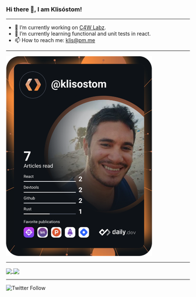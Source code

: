 ### Hi there 👋, I am Klisóstom!

---

<!--
**klisostom/klisostom** is a ✨ _special_ ✨ repository because its `README.md` (this file) appears on your GitHub profile.

Here are some ideas to get you started:

- 🔭 I’m currently working on [C4W Labz](c4wlabz.com)
- 🌱 I’m currently learning ...
- 👯 I’m looking to collaborate on ...
- 🤔 I’m looking for help with ...
- 💬 Ask me about ...
- 📫 How to reach me: ...
- 😄 Pronouns: ...
- ⚡ Fun fact: ...
-->

- 🔭 I’m currently working on [C4W Labz](c4wlabz.com).
- 🌱 I’m currently learning functional and unit tests in react.
- 📫 How to reach me: klis@pm.me
---

<a href="https://app.daily.dev/DailyDevTips">
  <img src="https://github.com/klisostom/klisostom/blob/main/devcard.svg" width="400" alt="Klisóstom's Dev Card"/>
</a>

<!--
[![Anurag's GitHub stats](https://github-readme-stats.vercel.app/api?username=klisostom&count_private=true&show_icons=true&theme=chartreuse-dark)](https://github.com/klisostom/klisostom)

[![Top Langs](https://github-readme-stats.vercel.app/api/top-langs/?username=klisostom&hide=java,htm,blade&layout=compact)](https://github.com/klisostom/klisostom)
-->

---

<a href="https://github.com/klisostom/klisostom">
  <img
       align="center"
       height="200"
       src="https://github-readme-stats.vercel.app/api?username=klisostom&count_private=true&show_icons=true&theme=chartreuse-dark"
  />
</a>
<a href="https://github.com/klisostom/klisostom">
  <img
       align="center"
       height="200"
       src="https://github-readme-stats.vercel.app/api/top-langs/?username=klisostom&hide=java,htm,blade&layout=compact"
  />
</a>

---

![Twitter Follow](https://img.shields.io/twitter/follow/klis_silva?label=klis%C3%B3stom&style=social)
